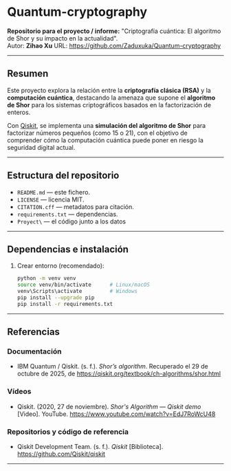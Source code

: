 
# Quantum-cryptography

**Repositorio para el proyecto / informe:** "Criptografía cuántica: El algoritmo de Shor y su impacto en la actualidad".  
Autor: **Zihao Xu** 
URL: https://github.com/Zaduxuka/Quantum-cryptography

---

## Resumen

Este proyecto explora la relación entre la **criptografía clásica (RSA)** y la **computación cuántica**, destacando la amenaza que supone el **algoritmo de Shor** para los sistemas criptográficos basados en la factorización de enteros.

Con [Qiskit](https://qiskit.org/), se implementa una **simulación del algoritmo de Shor** para factorizar números pequeños (como 15 o 21), con el objetivo de comprender cómo la computación cuántica puede poner en riesgo la seguridad digital actual.

---

## Estructura del repositorio
- `README.md` — este fichero.
- `LICENSE` — licencia MIT.
- `CITATION.cff` — metadatos para citación.
- `requirements.txt` — dependencias.
- `Proyect\` — el código junto a los datos

---

## Dependencias e instalación
1. Crear entorno (recomendado):
   ```bash
   python -m venv venv
   source venv/bin/activate      # Linux/macOS
   venv\Scripts\activate         # Windows
   pip install --upgrade pip
   pip install -r requirements.txt

---

## Referencias

### Documentación
- IBM Quantum / Qiskit. (s. f.). *Shor’s algorithm*. Recuperado el 29 de octubre de 2025, de https://qiskit.org/textbook/ch-algorithms/shor.html

### Vídeos
- Qiskit. (2020, 27 de noviembre). *Shor's Algorithm — Qiskit demo* [Video]. YouTube. https://www.youtube.com/watch?v=EdJ7RoWcU48

### Repositorios y código de referencia
- Qiskit Development Team. (s. f.). *Qiskit* [Biblioteca]. https://github.com/Qiskit/qiskit

---
